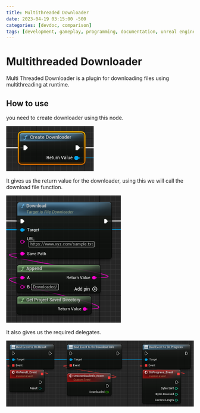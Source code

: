 ```yaml
---
title: Multithreaded Downloader
date: 2023-04-19 03:15:00 -500
categories: [devdoc, comparison]
tags: [development, gameplay, programming, documentation, unreal engine, c++, blueprint, cplusplus]
---
```


# Multithreaded Downloader

Multi Threaded Downloader is a plugin for downloading files using multithreading at runtime.

## How to use
you need  to create downloader using this node.

![Create Downloader](../assets/images/CreateDownloader.png)

It gives us the return value for the downloader, using this we will call the download file function.

![Download](../assets/images/Download.png)

It also gives us the required delegates.

![Delegates](../assets/images/Delegates.png)

<script src="https://utteranc.es/client.js"
    repo="muhammadmoizulhaq/devdoc"
    issue-term="pathname"
    theme="github-dark"
    crossorigin="anonymous"
    async>
</script>